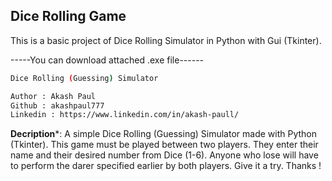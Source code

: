 ## Dice Rolling Game

This is a basic project of Dice Rolling Simulator in Python with Gui (Tkinter).

-----You can download attached .exe file------

```bash
Dice Rolling (Guessing) Simulator

Author : Akash Paul
Github : akashpaul777
Linkedin : https://www.linkedin.com/in/akash-paull/

```

**Decription***: A simple Dice Rolling (Guessing) Simulator made with Python (Tkinter). This game must be played between two players. They enter their name and their desired number from Dice (1-6). Anyone who lose will have to perform the darer specified earlier by both players. Give it a try. Thanks !



